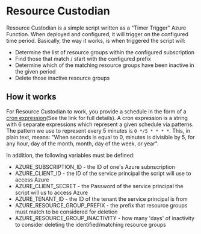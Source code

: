 # Resource Custodian

Resource Custodian is a simple script written as a "Timer Trigger" Azure Function.  When deployed and configured, it will trigger on the configured time period.  Basically, the way it works, is when triggered the script will:

- Determine the list of resource groups within the configured subscription
- Find those that match / start with the configured prefix
- Determine which of the matching resource groups have been inactive in the given period
- Delete those inactive resource groups

## How it works

For Resource Custodian to work, you provide a schedule in the form of a [cron expression](https://en.wikipedia.org/wiki/Cron#CRON_expression)(See the link for full details). A cron expression is a string with 6 separate expressions which represent a given schedule via patterns. The pattern we use to represent every 5 minutes is `0 */5 * * * *`. This, in plain text, means: "When seconds is equal to 0, minutes is divisible by 5, for any hour, day of the month, month, day of the week, or year".

In addition, the following variables must be defined:

- AZURE_SUBSCRIPTION_ID - the ID of one's Azure subnscription
- AZURE_CLIENT_ID - the ID of the service principal the script will use to access Azure
- AZURE_CLIENT_SECRET - the Password of the service principal the script will us to access Azure
- AZURE_TENANT_ID - the ID of the tenant the service principal is from
- AZURE_RESOURCE_GROUP_PREFIX - the prefix that resource groups must match to be considered for deletion
- AZURE_RESOURCE_GROUP_INACTIVITY - how many 'days' of inactivity to consider deleting the identified/matching resource groups

